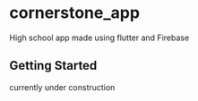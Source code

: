 # cornerstone_app

High school app made using flutter and Firebase

## Getting Started

currently under construction
